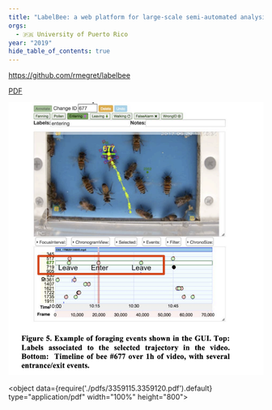 ```yaml
---
title: "LabelBee: a web platform for large-scale semi-automated analysis of honeybee behavior from video"
orgs:
  - 🇵🇷 University of Puerto Rico
year: "2019"
hide_table_of_contents: true
---
```

https://github.com/rmegret/labelbee

[PDF](pdfs/3359115.3359120.pdf)

![](pdfs/Screenshot%202023-10-25%20at%2002.28.50.png)

<object data={require('./pdfs/3359115.3359120.pdf').default} type="application/pdf" width="100%" height="800"></object>

